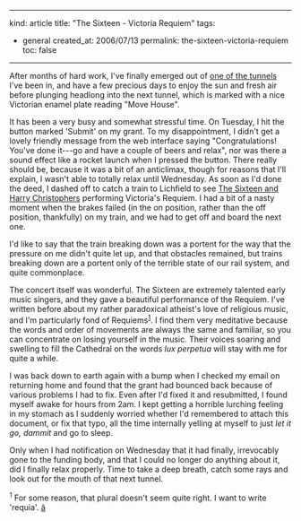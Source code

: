 -----
kind: article
title: "The Sixteen - Victoria Requiem"
tags:
- general
created_at: 2006/07/13
permalink: the-sixteen-victoria-requiem
toc: false
-----

<p>After months of hard work, I've finally emerged out of <a href="http://www.rousette.org.uk/blog/archives/2006/07/05/busy/">one of the tunnels</a> I've been in, and have a few precious days to enjoy the sun and fresh air before plunging headlong into the next tunnel, which is marked with a nice Victorian enamel plate reading "Move House".</p>

<p>It has been a very busy and somewhat stressful time. On Tuesday, I hit the button marked 'Submit' on my grant. To my disappointment, I didn't get a lovely friendly message from the web interface saying "Congratulations! You've done it---go and have a couple of beers and relax", nor was there a sound effect like a rocket launch when I pressed the button. There really should be, because it was a bit of an anticlimax, though for reasons that I'll explain, I wasn't able to totally relax until Wednesday. As soon as I'd done the deed, I dashed off to catch a train to Lichfield to see <a href="http://www.the-sixteen.org.uk/">The Sixteen and Harry Christophers</a> performing Victoria's Requiem. I had a bit of a nasty moment when the brakes failed (in the on position, rather than the off position, thankfully) on my train, and we had to get off and board the next one. </p>

<p>I'd like to say that the train breaking down was a portent for the way that the pressure on me didn't quite let up, and that obstacles remained, but trains breaking down are a portent only of the terrible state of our rail system, and quite commonplace.</p>


<p>The concert itself was wonderful. The Sixteen are extremely talented early music singers, and they gave a beautiful performance of the Requiem. I've written before about my rather paradoxical atheist's love of religious music, and I'm particularly fond of Requiems<sup id="r1-130706"><a href="#f1-130706">1</a></sup>. I find them very meditative because the words and order of movements are always the same and familiar, so you can concentrate on losing yourself in the music. Their voices soaring and swelling to fill the Cathedral on the words <em>lux perpetua</em> will stay with me for quite a while.</p>

<p>I was back down to earth again with a bump when I checked my email on returning home and found that the grant had bounced back because of various problems I had to fix. Even after I'd fixed it and resubmitted, I found myself awake for hours from 2am. I kept getting a horrible lurching feeling in my stomach as I suddenly worried whether I'd remembered to attach this document, or fix that typo, all the time internally yelling at myself to just <em>let it go, dammit</em> and go to sleep.</p>

<p>Only when I had notification on Wednesday that it had finally, irrevocably gone to the funding body, and that I could no longer do anything about it, did I finally relax properly. Time to take a deep breath, catch some rays and look out for the mouth of that next tunnel.</p>

<p><sup id="f1-130706">1</sup> For some reason, that plural doesn't seem quite right. I want to write 'requia'. <a href="#r1-130706">â</a></p>

